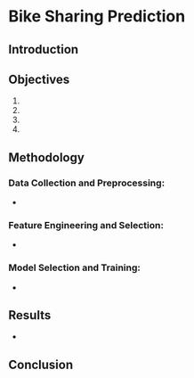 # Bike Sharing Prediction

## Introduction


## Objectives
1) 
2)
3)
4)

## Methodology
### Data Collection and Preprocessing:
* 

### Feature Engineering and Selection:
* 

### Model Selection and Training:
* 


## Results
* 

## Conclusion

